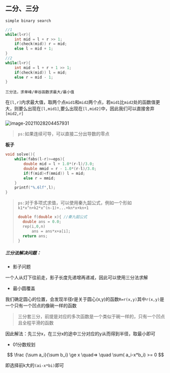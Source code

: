 ## 二分、三分

`simple binary search`

```cpp
//1
while(l<r){
    int mid = l + r >> 1;
    if(check(mid)) r = mid;
    else l = mid + 1;
}
//2
while(l<r){
    int mid = l + r + 1 >> 1;
    if(check(mid)) l = mid;
    else r = mid - 1;
}
```



`三分法，求单峰/单谷函数求最大/最小值`

在`[l,r]`内求最大值，取两个点`mid1`和`mid2`两个点，若`mid1`比`mid2`处的函数值更大，则要么出现在`[l,mid1]`,要么出现在`[l,mid2]`中，因此我们可以直接舍弃`[mid2,r]`

![image-20211028204457931](C:\Users\Henry\AppData\Roaming\Typora\typora-user-images\image-20211028204457931.png)

> `ps:`如果连续可导，可以直接二分出导数的零点

**板子**

```cpp
void solve(){
	while(fabs(l-r)>=eps){
		double mid = l + 1.0*(r-l)/3.0;
		double mmid = r - 1.0*(r-l)/3.0;
		if(f(mid)<f(mmid)) l = mid;
		else r = mmid;
	}
	printf("%.6lf",l);
}
```

> `ps:`对于多项式求值，可以使用秦九韶公式，例如一个形如`k1*x^n+k2*x^(n-1)+...+kn*x+kn+1`
>
> ```cpp
> double f(double x){ //秦九韶公式
> 	double ans = 0.0;
> 	rep(i,0,n)
> 		ans = ans*x+a[i];
> 	return ans;
> }
> ```
>
> 

##### 三分法解决问题：

- 影子问题

一个人从灯下往前走，影子长度先递增再递减，因此可以使用三分法求解

- 最小圆覆盖

我们确定圆心的位置，会发现半径r是关于圆心(x,y)的函数`R=r(x,y)`其中`r(x,y)`是一个只有一个凹点的像碗一样的函数

> 三分套三分，前提是对应的多次函数是一个类似于碗一样的，只有一个凹点且全程平滑的函数

因此解法：先三分x，在三分x的途中三分对应的y从而得到半径，取最小即可

- 01分数规划

$$
\frac {\sum a_i}{\sum b_i} \ge x \quad=> \quad \sum( a_i-x*b_i) >= 0 
$$

即选择前k大的`(ai-x*bi)`即可

